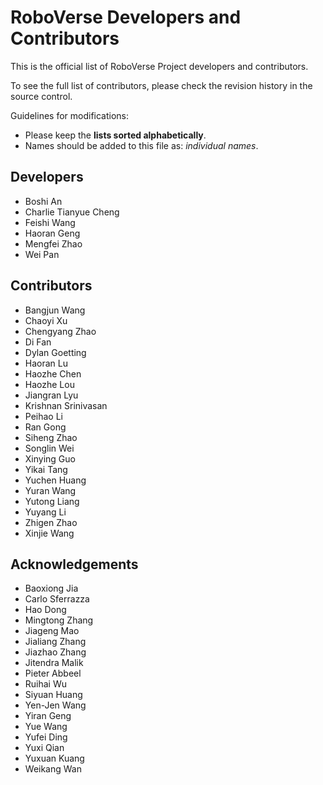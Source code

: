 # RoboVerse Developers and Contributors

This is the official list of RoboVerse Project developers and contributors.

To see the full list of contributors, please check the revision history in the source control.

Guidelines for modifications:

* Please keep the **lists sorted alphabetically**.
* Names should be added to this file as: *individual names*.

## Developers

* Boshi An
* Charlie Tianyue Cheng
* Feishi Wang
* Haoran Geng
* Mengfei Zhao
* Wei Pan

## Contributors

* Bangjun Wang
* Chaoyi Xu
* Chengyang Zhao
* Di Fan
* Dylan Goetting
* Haoran Lu
* Haozhe Chen
* Haozhe Lou
* Jiangran Lyu
* Krishnan Srinivasan
* Peihao Li
* Ran Gong
* Siheng Zhao
* Songlin Wei
* Xinying Guo
* Yikai Tang
* Yuchen Huang
* Yuran Wang
* Yutong Liang
* Yuyang Li
* Zhigen Zhao
* Xinjie Wang

## Acknowledgements

* Baoxiong Jia
* Carlo Sferrazza
* Hao Dong
* Mingtong Zhang
* Jiageng Mao
* Jialiang Zhang
* Jiazhao Zhang
* Jitendra Malik
* Pieter Abbeel
* Ruihai Wu
* Siyuan Huang
* Yen-Jen Wang
* Yiran Geng
* Yue Wang
* Yufei Ding
* Yuxi Qian
* Yuxuan Kuang
* Weikang Wan
